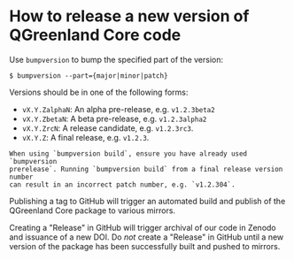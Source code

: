 # How to release a new version of QGreenland Core code

Use `bumpversion` to bump the specified part of the version:

```
$ bumpversion --part={major|minor|patch}
```

Versions should be in one of the following forms:

* `vX.Y.ZalphaN`: An alpha pre-release, e.g. `v1.2.3beta2`
* `vX.Y.ZbetaN`: A beta pre-release, e.g. `v1.2.3alpha2`
* `vX.Y.ZrcN`: A release candidate, e.g. `v1.2.3rc3`.
* `vX.Y.Z`: A final release, e.g. `v1.2.3`.

```{caution}
When using `bumpversion build`, ensure you have already used `bumpversion
prerelease`. Running `bumpversion build` from a final release version number
can result in an incorrect patch number, e.g. `v1.2.304`.
```

Publishing a tag to GitHub will trigger an automated build and publish of the
QGreenland Core package to various mirrors.

Creating a "Release" in GitHub will trigger archival of our code in Zenodo and
issuance of a new DOI. Do _not_ create a "Release" in GitHub until a new
version of the package has been successfully built and pushed to mirrors.
